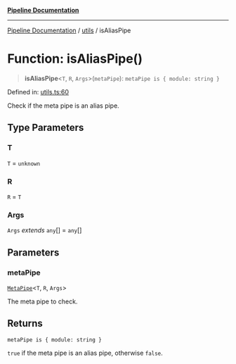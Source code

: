 [**Pipeline Documentation**](../../README.md)

***

[Pipeline Documentation](../../README.md) / [utils](../README.md) / isAliasPipe

# Function: isAliasPipe()

> **isAliasPipe**\<`T`, `R`, `Args`\>(`metaPipe`): `metaPipe is { module: string }`

Defined in: [utils.ts:60](https://github.com/stonemjs/pipeline/blob/2eff0e8e1fb564de78ed833206823c91f7932eb4/src/utils.ts#L60)

Check if the meta pipe is an alias pipe.

## Type Parameters

### T

`T` = `unknown`

### R

`R` = `T`

### Args

`Args` *extends* `any`[] = `any`[]

## Parameters

### metaPipe

[`MetaPipe`](../../declarations/interfaces/MetaPipe.md)\<`T`, `R`, `Args`\>

The meta pipe to check.

## Returns

`metaPipe is { module: string }`

`true` if the meta pipe is an alias pipe, otherwise `false`.

